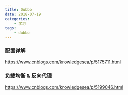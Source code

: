 ```yaml
---
title: Dubbo
date: 2018-07-19
categories:
    - 学习
tags:
    - dubbo
---
```

### 配置详解
https://www.cnblogs.com/knowledgesea/p/5175711.html

### 负载均衡 & 反向代理
https://www.cnblogs.com/knowledgesea/p/5199046.html

<!-- more -->